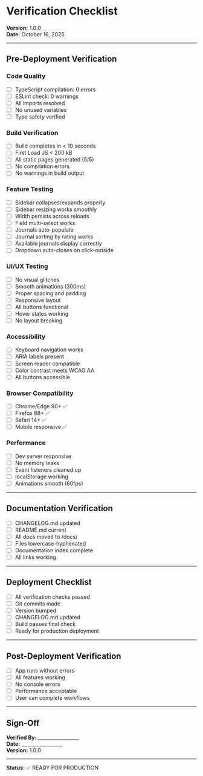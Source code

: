 # Verification Checklist

**Version:** 1.0.0  
**Date:** October 16, 2025

---

## Pre-Deployment Verification

### Code Quality
- [ ] TypeScript compilation: 0 errors
- [ ] ESLint check: 0 warnings
- [ ] All imports resolved
- [ ] No unused variables
- [ ] Type safety verified

### Build Verification
- [ ] Build completes in < 10 seconds
- [ ] First Load JS < 200 kB
- [ ] All static pages generated (5/5)
- [ ] No compilation errors
- [ ] No warnings in build output

### Feature Testing
- [ ] Sidebar collapses/expands properly
- [ ] Sidebar resizing works smoothly
- [ ] Width persists across reloads
- [ ] Field multi-select works
- [ ] Journals auto-populate
- [ ] Journal sorting by rating works
- [ ] Available journals display correctly
- [ ] Dropdown auto-closes on click-outside

### UI/UX Testing
- [ ] No visual glitches
- [ ] Smooth animations (300ms)
- [ ] Proper spacing and padding
- [ ] Responsive layout
- [ ] All buttons functional
- [ ] Hover states working
- [ ] No layout breaking

### Accessibility
- [ ] Keyboard navigation works
- [ ] ARIA labels present
- [ ] Screen reader compatible
- [ ] Color contrast meets WCAG AA
- [ ] All buttons accessible

### Browser Compatibility
- [ ] Chrome/Edge 90+ ✅
- [ ] Firefox 88+ ✅
- [ ] Safari 14+ ✅
- [ ] Mobile responsive ✅

### Performance
- [ ] Dev server responsive
- [ ] No memory leaks
- [ ] Event listeners cleaned up
- [ ] localStorage working
- [ ] Animations smooth (60fps)

---

## Documentation Verification

- [ ] CHANGELOG.md updated
- [ ] README.md current
- [ ] All docs moved to /docs/
- [ ] Files lowercase-hyphenated
- [ ] Documentation index complete
- [ ] All links working

---

## Deployment Checklist

- [ ] All verification checks passed
- [ ] Git commits made
- [ ] Version bumped
- [ ] CHANGELOG.md updated
- [ ] Build passes final check
- [ ] Ready for production deployment

---

## Post-Deployment Verification

- [ ] App runs without errors
- [ ] All features working
- [ ] No console errors
- [ ] Performance acceptable
- [ ] User can complete workflows

---

## Sign-Off

**Verified By:** _________________  
**Date:** _________________  
**Version:** 1.0.0  

---

**Status:** ✅ READY FOR PRODUCTION
